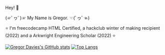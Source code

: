 Hey! 👋

(☞ﾟヮﾟ)☞ My Name is Gregor. ☜(ﾟヮﾟ☜)

⭐ I'm freecodecamp HTML Certified, a hackclub winter of making recipient (2022) and a Arkwright Engineering Scholar (2022) ⭐

[![Gregor Davies's GitHub stats](https://github-readme-stats.vercel.app/api?username=Gregor-Davies)](https://github.com/anuraghazra/github-readme-stats)
[![Top Langs](https://github-readme-stats.vercel.app/api/top-langs/?username=Gregor-Davies)](https://github.com/anuraghazra/github-readme-stats)
